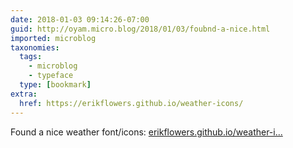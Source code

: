 ```yaml
---
date: 2018-01-03 09:14:26-07:00
guid: http://oyam.micro.blog/2018/01/03/foubnd-a-nice.html
imported: microblog
taxonomies:
  tags:
    - microblog
    - typeface
  type: [bookmark]
extra:
  href: https://erikflowers.github.io/weather-icons/
---
```

Found a nice weather font/icons: [erikflowers.github.io/weather-i...](https://erikflowers.github.io/weather-icons/)
